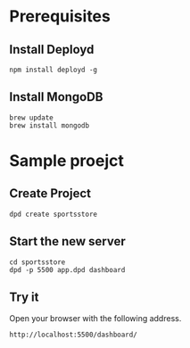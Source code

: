 # Prerequisites
## Install Deployd 
```
npm install deployd -g
```

## Install MongoDB
```
brew update
brew install mongodb
```

# Sample proejct
## Create Project
```
dpd create sportsstore
```

## Start the new server
```
cd sportsstore
dpd -p 5500 app.dpd dashboard
```

## Try it
Open your browser with the following address.
```
http://localhost:5500/dashboard/
```
